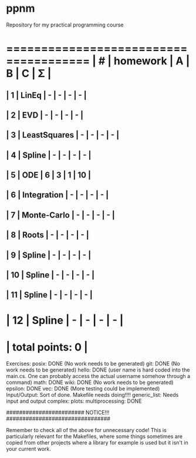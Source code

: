 # ppnm
Repository for my practical programming course

 ======================================
| #  | homework      | A | B | C | Σ   |
 ======================================
| 1  | LinEq         | - | - | - |  -  |
---------------------------------------
| 2  | EVD           | - | - | - |  -  |
---------------------------------------
| 3  | LeastSquares  | - | - | - |  -  |
--------------------------------------- 
| 4  | Spline 	     | - | - | - |  -  |
---------------------------------------
| 5  | ODE           | 6 | 3 | 1 |  10 |
---------------------------------------
| 6  | Integration   | - | - | - |  -  |
---------------------------------------
| 7  | Monte-Carlo   | - | - | - |  -  |
---------------------------------------
| 8  | Roots         | - | - | - |  -  |
---------------------------------------
| 9  | Spline        | - | - | - |  -  |
---------------------------------------
| 10 | Spline        | - | - | - |  -  |
---------------------------------------
| 11 | Spline        | - | - | - |  -  |
---------------------------------------
| 12 | Spline        | - | - | - |  -  |
 ======================================
|                    total points: 0   |
 ======================================


Exercises:
posix: DONE (No work needs to be generated)
git: DONE (No work needs to be generated)
hello: DONE (user name is hard coded into the main.cs. One can probably access the actual username somehow through a command)
math: DONE
wiki: DONE (No work needs to be generated)
epsilon: DONE
vec: DONE (More testing could be implemented)
Input/Output: Sort of done. Makefile needs doing!!!!
generic_list: Needs input and output
complex:
plots:
multiprocessing: DONE


######################## NOTICE!!! ################################

Remember to check all of the above for unnecessary code!
This is particularly relevant for the Makefiles, where
some things sometimes are copied from other projects
where a library for example is used but it isn't in your current
work.

